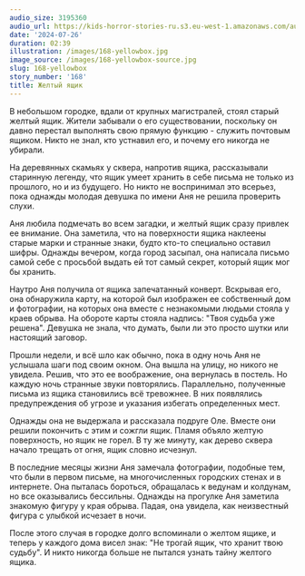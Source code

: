 ```yaml
---
audio_size: 3195360
audio_url: https://kids-horror-stories-ru.s3.eu-west-1.amazonaws.com/audio/168-yellowbox.mp3
date: '2024-07-26'
duration: 02:39
illustration: /images/168-yellowbox.jpg
image_source: /images/168-yellowbox-source.jpg
slug: 168-yellowbox
story_number: '168'
title: Желтый ящик
---
```


В небольшом городке, вдали от крупных магистралей, стоял старый желтый ящик. Жители забывали о его существовании, поскольку он давно перестал выполнять свою прямую функцию - служить почтовым ящиком. Никто не знал, кто устнавил его, и почему его никогда не убирали.

На деревянных скамьях у сквера, напротив ящика, рассказывали старинную легенду, что ящик умеет хранить в себе письма не только из прошлого, но и из будущего. Но никто не воспринимал это всерьез, пока однажды молодая девушка по имени Аня не решила проверить слухи.

Аня любила подмечать во всем загадки, и желтый ящик сразу привлек ее внимание. Она заметила, что на поверхности ящика наклеены старые марки и странные знаки, будто кто-то специально оставил шифры. Однажды вечером, когда город засыпал, она написала письмо самой себе с просьбой выдать ей тот самый секрет, который ящик мог бы хранить.

Наутро Аня получила от ящика запечатанный конверт. Вскрывая его, она обнаружила карту, на которой был изображен ее собственный дом и фотографии, на которых она вместе с незнакомыми людьми стояла у краев обрыва. На обороте карты стояла надпись: "Твоя судьба уже решена". Девушка не знала, что думать, были ли это просто шутки или настоящий заговор.

Прошли недели, и всё шло как обычно, пока в одну ночь Аня не услышала шаги под своим окном. Она вышла на улицу, но никого не увидела. Решив, что это ее воображение, она вернулась в постель. Но каждую ночь странные звуки повторялись. Параллельно, полученные письма из ящика становились всё тревожнее. В них появлялись предупреждения об угрозе и указания избегать определенных мест.

Однажды она не выдержала и рассказала подруге Оле. Вместе они решили покончить с этим и сожгли ящик. Пламя объяло желтую поверхность, но ящик не горел. В ту же минуту, как дерево сквера начало трещать от огня, ящик словно исчезнул.

В последние месяцы жизни Аня замечала фотографии, подобные тем, что были в первом письме, на многочисленных городских стенах и в интернете. Она пыталась бороться, обращалась к ведунам и колдунам, но все оказывались бессильны. Однажды на прогулке Аня заметила знакомую фигуру у края обрыва. Падая, она увидела, как неизвестный фигура с улыбкой исчезает в ночи.

После этого случая в городке долго вспоминали о желтом ящике, и теперь у каждого дома висел знак: "Не трогай ящик, что хранит твою судьбу". И никто никогда больше не пытался узнать тайну желтого ящика.